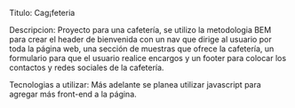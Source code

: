 Titulo: Cag¡feteria

Descripcion: Proyecto para una cafetería, se utilizo la metodologia BEM para crear el header de bienvenida con un nav que dirige al usuario por toda la página web, una sección de muestras que ofrece la cafetería, un formulario para que el usuario realice encargos y un footer para colocar los contactos y redes sociales de la cafetería.

Tecnologias a utilizar: Más adelante se planea utilizar javascript para agregar más front-end a la página.